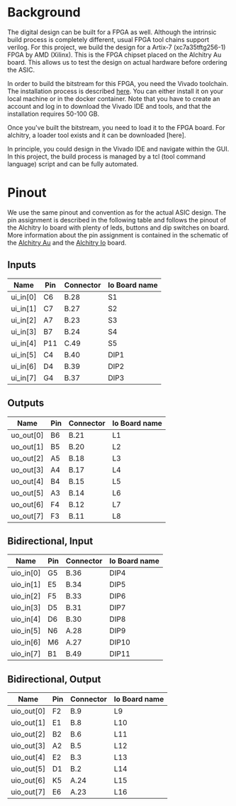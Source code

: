 # Background

The digital design can be built for a FPGA as well. Although the intrinsic 
build process is completely different, usual FPGA tool chains support verilog. For
this project, we build the design for a Artix-7 (xc7a35tftg256-1) FPGA 
by AMD (Xilinx). This is the FPGA chipset placed on the Alchitry Au board. 
This allows us to test the design on actual hardware before ordering the ASIC.

In order to build the bitstream for this FPGA, you need the Vivado toolchain. 
The installation process is described [here](Link). You can either install 
it on your local machine or in the docker container. Note that you have to 
create an account and log in to download the Vivado IDE and tools, and that
the installation requires 50-100 GB. 

Once you've built the bitstream, you need to load it to the FPGA board. For 
alchitry, a loader tool exists and it can be downloaded [here].

In principle, you could design in the Vivado IDE and navigate within the GUI. 
In this project, the build process is managed by a tcl (tool command language)
script and can be fully automated. 

# Pinout

We use the same pinout and convention as for the actual ASIC design. The 
pin assignment is described in the following table and follows the pinout
of the Alchitry Io board with plenty of leds, buttons and dip switches on 
board. More information about the pin assignment is contained in the 
schematic of the [Alchitry Au](https://cdn.alchitry.com/docs/alchitry_au_sch.pdf) 
and the [Alchitry Io](https://cdn.alchitry.com/docs/alchitry_io_sch.pdf) board.

## Inputs 

| Name     | Pin  | Connector | Io Board name |
| -------- | ---- | --------- | ------------- |
| ui_in[0] | C6   | B.28      | S1            |
| ui_in[1] | C7   | B.27      | S2            |
| ui_in[2] | A7   | B.23      | S3            |
| ui_in[3] | B7   | B.24      | S4            |
| ui_in[4] | P11  | C.49      | S5            |
| ui_in[5] | C4   | B.40      | DIP1          |
| ui_in[6] | D4   | B.39      | DIP2          |
| ui_in[7] | G4   | B.37      | DIP3          |


## Outputs 

| Name      | Pin  | Connector | Io Board name |
| --------- | ---- | --------- | ------------- |
| uo_out[0] | B6   | B.21      | L1            |
| uo_out[1] | B5   | B.20      | L2            |
| uo_out[2] | A5   | B.18      | L3            |
| uo_out[3] | A4   | B.17      | L4            |
| uo_out[4] | B4   | B.15      | L5            |
| uo_out[5] | A3   | B.14      | L6            |
| uo_out[6] | F4   | B.12      | L7            |
| uo_out[7] | F3   | B.11      | L8            |

## Bidirectional, Input 

| Name      | Pin  | Connector | Io Board name |
| --------- | ---- | --------- | ------------- |
| uio_in[0] | G5   | B.36      | DIP4          |
| uio_in[1] | E5   | B.34      | DIP5          |
| uio_in[2] | F5   | B.33      | DIP6          |
| uio_in[3] | D5   | B.31      | DIP7          |
| uio_in[4] | D6   | B.30      | DIP8          |
| uio_in[5] | N6   | A.28      | DIP9          |
| uio_in[6] | M6   | A.27      | DIP10         |
| uio_in[7] | B1   | B.49      | DIP11         |

## Bidirectional, Output 

| Name       | Pin  | Connector | Io Board name |
| ---------- | ---- | --------- | ------------- |
| uio_out[0] | F2   | B.9       | L9            |
| uio_out[1] | E1   | B.8       | L10           |
| uio_out[2] | B2   | B.6       | L11           |
| uio_out[3] | A2   | B.5       | L12           |
| uio_out[4] | E2   | B.3       | L13           |
| uio_out[5] | D1   | B.2       | L14           |
| uio_out[6] | K5   | A.24      | L15           |
| uio_out[7] | E6   | A.23      | L16           |

